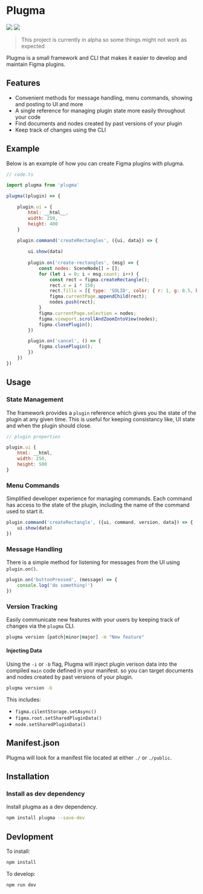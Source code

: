 # Plugma

<p>
    <a href="https://www.npmjs.com/package/plugma"><img src="https://img.shields.io/npm/v/plugma.svg"></a>
    <a href="https://travis-ci.org/limitlessloop/plugma"><img src="https://img.shields.io/travis/limitlessloop/plugma.svg"></a>  
</p>

> This project is currently in alpha so some things might not work as expected

Plugma is a small framework and CLI that makes it easier to develop and maintain Figma plugins.

## Features

- Convenient methods for message handling, menu commands, showing and posting to UI and more
- A single reference for managing plugin state more easily throughout your code
- Find documents and nodes created by past versions of your plugin
- Keep track of changes using the CLI 

## Example

Below is an example of how you can create Figma plugins with plugma.

```js
// code.ts

import plugma from 'plugma'

plugma((plugin) => {

    plugin.ui = {
        html: __html__,
        width: 250,
        height: 400
    }

    plugin.command('createRectangles', ({ui, data}) => {
        
        ui.show(data)
        
        plugin.on('create-rectangles', (msg) => {
            const nodes: SceneNode[] = [];
            for (let i = 0; i < msg.count; i++) {
                const rect = figma.createRectangle();
                rect.x = i * 150;
                rect.fills = [{ type: 'SOLID', color: { r: 1, g: 0.5, b: 0 } }];
                figma.currentPage.appendChild(rect);
                nodes.push(rect);
            }
            figma.currentPage.selection = nodes;
            figma.viewport.scrollAndZoomIntoView(nodes);
            figma.closePlugin();
        })

        plugin.on('cancel', () => {
            figma.closePlugin();
        })
    })
})
```

## Usage

### State Management

The framework provides a `plugin` reference which gives you the state of the plugin at any given time. This is useful for keeping consistancy like, UI state and when the plugin should close.
```js
// plugin properties

plugin.ui {
    html: __html,
    width: 250,
    height: 500
}
```

### Menu Commands

Simplified developer experience for managing commands. Each command has access to the state of the plugin, including the name of the command used to start it.

```js
plugin.command('createRectangle', ({ui, command, version, data}) => {
    ui.show(data)
})
```

### Message Handling

There is a simple method for listening for messages from the UI using `plugin.on()`.

```js
plugin.on('buttonPressed', (message) => {
    console.log('do something!')
})
```

### Version Tracking

Easily communicate new features with your users by keeping track of changes via the `plugma` CLI.

```bash
plugma version [patch|minor|major] -m "New feature"
```

#### Injecting Data

Using the `-i` or `-b` flag, Plugma will inject plugin verison data into the compiled `main` code defined in your manifest. so you can target documents and nodes created by past versions of your plugin.

```bash
plugma version -b
```

This includes:

- `figma.cilentStorage.setAsync()`
- `figma.root.setSharedPluginData()`
- `node.setSharedPluginData()`

## Manifest.json

Plugma will look for a manifest file located at either `./` or `./public`.

## Installation

### Install as dev dependency

Install plugma as a dev dependency.

```bash
npm install plugma --save-dev
```

<!-- ### Setup manifest.json

To enable auto versioning on publish add the following property to your `manifest.json` file.

```jsonc
{
    // ...
    "build": "/usr/local/bin/node NODE_ENV=manifest plugma version patch"
}
``` -->

<!-- ## Path Preferences

Unfortunately for the time being you'll need to manually specify the locations of your `package.json` and `versions.json` file. This is due to bundling tools not supporting dynamic import paths.

For rollup, you can do the following:

```js
// ...
plugins: [
    nodeResolve(),
    json(),
    replace({
        'process.env.VERSIONS_PATH': JSON.stringify('./package.json'),
        'process.env.PKG_PATH': JSON.stringify('./versions.json')
    })
    // ...
]
``` -->

## Devlopment

To install:

```bash
npm install
```

To develop:

```bash
npm run dev
```

<!-- ## Configure

```js
// plugma.config.js

export default {
    whatsNewUI: true
}
``` -->
